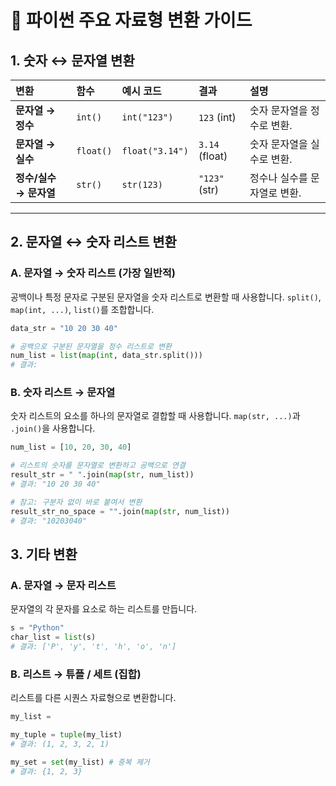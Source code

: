 # 🐍 파이썬 주요 자료형 변환 가이드

## 1. 숫자 ↔ 문자열 변환

| 변환 | 함수 | 예시 코드 | 결과 | 설명 |
| :--- | :--- | :--- | :--- | :--- |
| **문자열 → 정수** | `int()` | `int("123")` | `123` (int) | 숫자 문자열을 정수로 변환. |
| **문자열 → 실수** | `float()` | `float("3.14")` | `3.14` (float) | 숫자 문자열을 실수로 변환. |
| **정수/실수 → 문자열** | `str()` | `str(123)` | `"123"` (str) | 정수나 실수를 문자열로 변환. |

---

## 2. 문자열 ↔ 숫자 리스트 변환

### A. 문자열 → 숫자 리스트 (가장 일반적)

공백이나 특정 문자로 구분된 문자열을 숫자 리스트로 변환할 때 사용합니다. `split()`, `map(int, ...)`, `list()`를 조합합니다.

```python
data_str = "10 20 30 40"

# 공백으로 구분된 문자열을 정수 리스트로 변환
num_list = list(map(int, data_str.split()))
# 결과:
```

### B. 숫자 리스트 → 문자열
숫자 리스트의 요소를 하나의 문자열로 결합할 때 사용합니다. `map(str, ...)`과 `.join()`을 사용합니다.

```python
num_list = [10, 20, 30, 40]

# 리스트의 숫자를 문자열로 변환하고 공백으로 연결
result_str = " ".join(map(str, num_list))
# 결과: "10 20 30 40"

# 참고: 구분자 없이 바로 붙여서 변환
result_str_no_space = "".join(map(str, num_list))
# 결과: "10203040"
```

## 3. 기타 변환

### A. 문자열 → 문자 리스트
문자열의 각 문자를 요소로 하는 리스트를 만듭니다.

```python
s = "Python"
char_list = list(s)
# 결과: ['P', 'y', 't', 'h', 'o', 'n']
```

### B. 리스트 → 튜플 / 세트 (집합)
리스트를 다른 시퀀스 자료형으로 변환합니다.

```python
my_list =

my_tuple = tuple(my_list)
# 결과: (1, 2, 3, 2, 1)

my_set = set(my_list) # 중복 제거
# 결과: {1, 2, 3}
```